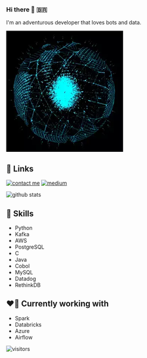 
### Hi there 👋 :brazil:
I'm an adventurous developer that loves bots and data.

![](djif.gif)

  
## 🔗 Links


[![contact me](https://img.shields.io/badge/Tutanota-840010?style=for-the-badge&logo=Tutanota&logoColor=white)](mailto:minhadona@tuta.io?subject=GitHub)
[![medium](https://img.shields.io/badge/Medium-12100E?style=for-the-badge&logo=medium&logoColor=white)](https://minhadona.medium.com/) 
  
![github stats](https://github-readme-stats.vercel.app/api?username=minhadona&show_icons=true&theme=merko)



## :robot: Skills
+ Python
+ Kafka
+ AWS
+ PostgreSQL
+ C
+ Java
+ Cobol
+ MySQL
+ Datadog
+ RethinkDB



## :heart_on_fire: Currently working with
+ Spark
+ Databricks
+ Azure
+ Airflow

![visitors](https://visitor-badge.laobi.icu/badge?page_id=minhadona)
